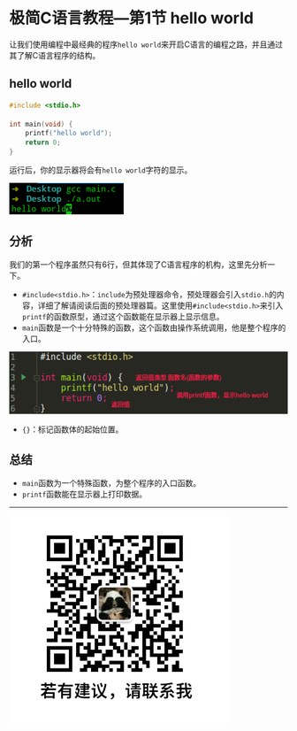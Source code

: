 # 极简C语言教程—第1节 hello world

让我们使用编程中最经典的程序`hello world`来开启C语言的编程之路，并且通过其了解C语言程序的结构。

## hello world

```c
#include <stdio.h>

int main(void) {
    printf("hello world");
    return 0;
}
```

运行后，你的显示器将会有`hello world`字符的显示。

![hello_world](图片/1/hello_world.png)

## 分析

我们的第一个程序虽然只有6行，但其体现了C语言程序的机构，这里先分析一下。

- `#include<stdio.h>`：`include`为预处理器命令，预处理器会引入`stdio.h`的内容，详细了解请阅读后面的预处理器篇。这里使用`#include<stdio.h>`来引入`printf`的函数原型，通过这个函数能在显示器上显示信息。
- `main`函数是一个十分特殊的函数，这个函数由操作系统调用，他是整个程序的入口。

![hello_world](图片/1/main.png)

- `{}`：标记函数体的起始位置。

## 总结

- `main`函数为一个特殊函数，为整个程序的入口函数。
- `printf`函数能在显示器上打印数据。

----

![微信号](图片/微信号.png)
